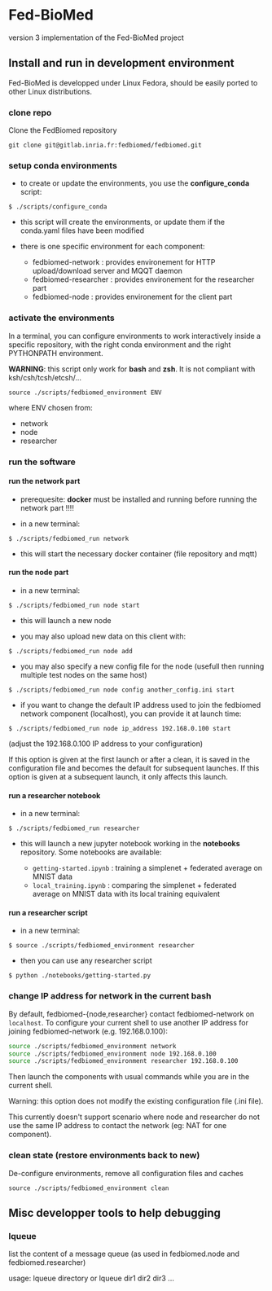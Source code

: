 # Fed-BioMed

version 3 implementation of the Fed-BioMed project

## Install and run in development environment

Fed-BioMed is developped under Linux Fedora, should be easily ported to other Linux distributions.

### clone repo

Clone the FedBiomed repository
```
git clone git@gitlab.inria.fr:fedbiomed/fedbiomed.git
```

### setup conda environments

* to create or update the environments, you use the **configure_conda** script:

```
$ ./scripts/configure_conda
```

* this script will create the environments, or update them if the conda.yaml files have been modified

* there is one specific environment for each component:

  * fedbiomed-network    : provides environement for HTTP upload/download server and MQQT daemon
  * fedbiomed-researcher : provides environement for the researcher part
  * fedbiomed-node       : provides environement for the client part

### activate the environments

In a terminal, you can configure environments to work interactively inside a specific repository, with the right conda environment and the right PYTHONPATH environment.

**WARNING**: this script only work for **bash** and **zsh**. It is not compliant with ksh/csh/tcsh/etcsh/...

```
source ./scripts/fedbiomed_environment ENV
```

where ENV chosen from:

* network
* node
* researcher

### run the software

#### run the network part

* prerequesite: **docker** must be installed and running before running the network part !!!!

* in a new terminal:

```
$ ./scripts/fedbiomed_run network
```

* this will start the necessary docker container (file repository and mqtt)

#### run the node part

* in a new terminal:

```
$ ./scripts/fedbiomed_run node start
```

* this will launch a new node

* you may also upload new data on this client with:

```
$ ./scripts/fedbiomed_run node add
```

* you may also specify a new config file for the node (usefull then running multiple test nodes on the same host)

```
$ ./scripts/fedbiomed_run node config another_config.ini start
```

* if you want to change the default IP address used to join the fedbiomed network component (localhost), you can provide it at launch time:

```
$ ./scripts/fedbiomed_run node ip_address 192.168.0.100 start
```

(adjust the 192.168.0.100 IP address to your configuration)

If this option is given at the first launch or after a clean, it is saved in the configuration file and becomes the default for subsequent launches. If this option is given at a subsequent launch, it only affects this launch.

#### run a researcher notebook

* in a new terminal:

```
$ ./scripts/fedbiomed_run researcher
```

* this will launch a new jupyter notebook working in the **notebooks** repository. Some notebooks are available:

  - `getting-started.ipynb` : training a simplenet + federated average on MNIST data
  - `local_training.ipynb` : comparing the simplenet + federated average on MNIST data with its local training equivalent


#### run a researcher script

* in a new terminal:

```
$ source ./scripts/fedbiomed_environment researcher
```

* then you can use any researcher script

```
$ python ./notebooks/getting-started.py
```

### change IP address for network in the current bash

By default, fedbiomed-{node,researcher} contact fedbiomed-network on `localhost`.
To configure your current shell to use another IP address for joining fedbiomed-network (e.g. 192.168.0.100):

```bash
source ./scripts/fedbiomed_environment network
source ./scripts/fedbiomed_environment node 192.168.0.100
source ./scripts/fedbiomed_environment researcher 192.168.0.100
```

Then launch the components with usual commands while you are in the current shell.

Warning: this option does not modify the existing configuration file (.ini file).


This currently doesn't support scenario where node and researcher do not use the same IP address to contact the network (eg: NAT for one component).


### clean state (restore environments back to new)

De-configure environments, remove all configuration files and caches
```
source ./scripts/fedbiomed_environment clean
```



## Misc developper tools to help debugging

### lqueue

list the content of a message queue (as used in fedbiomed.node and fedbiomed.researcher)

usage:  lqueue directory
   or
        lqueue dir1 dir2 dir3 ...
